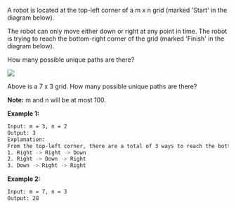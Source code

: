 
A robot is located at the top-left corner of a m x n grid (marked 'Start' in the diagram below).

The robot can only move either down or right at any point in time. The robot is trying to reach the bottom-right corner of the grid (marked 'Finish' in the diagram below).

How many possible unique paths are there?

![](https://leetcode.com/static/images/problemset/robot_maze.png)

Above is a 7 x 3 grid. How many possible unique paths are there?

**Note:** m and n will be at most 100.

**Example 1:**

```bash
Input: m = 3, n = 2
Output: 3
Explanation:
From the top-left corner, there are a total of 3 ways to reach the bottom-right corner:
1. Right -> Right -> Down
2. Right -> Down -> Right
3. Down -> Right -> Right
```

**Example 2:**

```bash
Input: m = 7, n = 3
Output: 28
```
